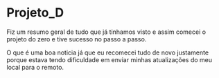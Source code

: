 # Projeto_D


Fiz um resumo geral de tudo que já tinhamos visto e assim comecei o projeto do zero e tive sucesso no passo a passo. 

O que é uma boa noticia já que eu recomecei tudo de novo justamente porque estava tendo dificuldade em enviar minhas atualizações do meu local para o remoto. 

